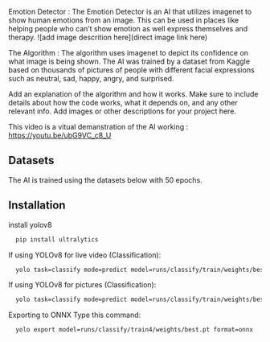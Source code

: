 Emotion Detector :
The Emotion Detector is an AI that utilizes imagenet to show human emotions from an image. This can be used in places like helping people who can’t show emotion as well express themselves and therapy.
![add image descrition here](direct image link here)

The Algorithm :
The algorithm uses imagenet to depict its confidence on what image is being shown. The AI was trained by a dataset from Kaggle based on thousands of pictures of people with different facial expressions such as neutral, sad, happy, angry, and surprised. 

Add an explanation of the algorithm and how it works. Make sure to include details about how the code works, what it depends on, and any other relevant info. Add images or other descriptions for your project here.


This video is a vitual demanstration of the AI working : https://youtu.be/ubG9VC_c8_U







## Datasets
The AI is trained using the datasets below with 50 epochs.


## Installation

install yolov8

```bash
  pip install ultralytics
```
If using YOLOv8 for live video (Classification):
```bash
  yolo task=classify mode=predict model=runs/classify/train/weights/best.pt source=0
```  
 If using YOLOv8 for pictures (Classification):
```bash
  yolo task=classify mode=predict model=runs/classify/train/weights/best.pt source=/home/nvidia05/Emotion_Detector/dataset/practice
```
Exporting to ONNX Type this command:
```bash
  yolo export model=runs/classify/train4/weights/best.pt format=onnx
```